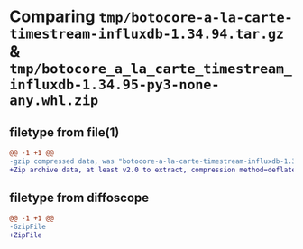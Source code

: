 # Comparing `tmp/botocore-a-la-carte-timestream-influxdb-1.34.94.tar.gz` & `tmp/botocore_a_la_carte_timestream_influxdb-1.34.95-py3-none-any.whl.zip`

## filetype from file(1)

```diff
@@ -1 +1 @@
-gzip compressed data, was "botocore-a-la-carte-timestream-influxdb-1.34.94.tar", last modified: Tue Apr 30 01:01:50 2024, max compression
+Zip archive data, at least v2.0 to extract, compression method=deflate
```

## filetype from diffoscope

```diff
@@ -1 +1 @@
-GzipFile
+ZipFile
```

